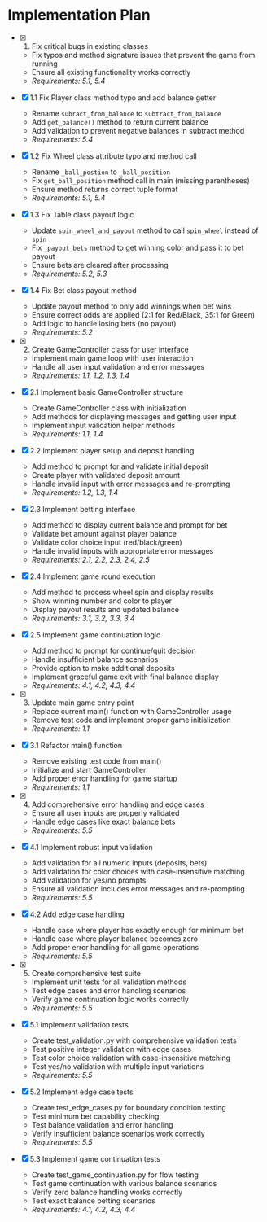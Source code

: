 # Implementation Plan

- [x] 1. Fix critical bugs in existing classes
  - Fix typos and method signature issues that prevent the game from running
  - Ensure all existing functionality works correctly
  - _Requirements: 5.1, 5.4_

- [x] 1.1 Fix Player class method typo and add balance getter
  - Rename `subract_from_balance` to `subtract_from_balance`
  - Add `get_balance()` method to return current balance
  - Add validation to prevent negative balances in subtract method
  - _Requirements: 5.4_

- [x] 1.2 Fix Wheel class attribute typo and method call
  - Rename `_ball_postion` to `_ball_position` 
  - Fix `get_ball_position` method call in main (missing parentheses)
  - Ensure method returns correct tuple format
  - _Requirements: 5.1, 5.4_

- [x] 1.3 Fix Table class payout logic
  - Update `spin_wheel_and_payout` method to call `spin_wheel` instead of `spin`
  - Fix `_payout_bets` method to get winning color and pass it to bet payout
  - Ensure bets are cleared after processing
  - _Requirements: 5.2, 5.3_

- [x] 1.4 Fix Bet class payout method
  - Update payout method to only add winnings when bet wins
  - Ensure correct odds are applied (2:1 for Red/Black, 35:1 for Green)
  - Add logic to handle losing bets (no payout)
  - _Requirements: 5.2_

- [x] 2. Create GameController class for user interface
  - Implement main game loop with user interaction
  - Handle all user input validation and error messages
  - _Requirements: 1.1, 1.2, 1.3, 1.4_

- [x] 2.1 Implement basic GameController structure
  - Create GameController class with initialization
  - Add methods for displaying messages and getting user input
  - Implement input validation helper methods
  - _Requirements: 1.1, 1.4_

- [x] 2.2 Implement player setup and deposit handling
  - Add method to prompt for and validate initial deposit
  - Create player with validated deposit amount
  - Handle invalid input with error messages and re-prompting
  - _Requirements: 1.2, 1.3, 1.4_

- [x] 2.3 Implement betting interface
  - Add method to display current balance and prompt for bet
  - Validate bet amount against player balance
  - Validate color choice input (red/black/green)
  - Handle invalid inputs with appropriate error messages
  - _Requirements: 2.1, 2.2, 2.3, 2.4, 2.5_

- [x] 2.4 Implement game round execution
  - Add method to process wheel spin and display results
  - Show winning number and color to player
  - Display payout results and updated balance
  - _Requirements: 3.1, 3.2, 3.3, 3.4_

- [x] 2.5 Implement game continuation logic
  - Add method to prompt for continue/quit decision
  - Handle insufficient balance scenarios
  - Provide option to make additional deposits
  - Implement graceful game exit with final balance display
  - _Requirements: 4.1, 4.2, 4.3, 4.4_

- [x] 3. Update main game entry point
  - Replace current main() function with GameController usage
  - Remove test code and implement proper game initialization
  - _Requirements: 1.1_

- [x] 3.1 Refactor main() function
  - Remove existing test code from main()
  - Initialize and start GameController
  - Add proper error handling for game startup
  - _Requirements: 1.1_

- [x] 4. Add comprehensive error handling and edge cases
  - Ensure all user inputs are properly validated
  - Handle edge cases like exact balance bets
  - _Requirements: 5.5_

- [x] 4.1 Implement robust input validation
  - Add validation for all numeric inputs (deposits, bets)
  - Add validation for color choices with case-insensitive matching
  - Add validation for yes/no prompts
  - Ensure all validation includes error messages and re-prompting
  - _Requirements: 5.5_

- [x] 4.2 Add edge case handling
  - Handle case where player has exactly enough for minimum bet
  - Handle case where player balance becomes zero
  - Add proper error handling for all game operations
  - _Requirements: 5.5_

- [x] 5. Create comprehensive test suite
  - Implement unit tests for all validation methods
  - Test edge cases and error handling scenarios
  - Verify game continuation logic works correctly
  - _Requirements: 5.5_

- [x] 5.1 Implement validation tests
  - Create test_validation.py with comprehensive validation tests
  - Test positive integer validation with edge cases
  - Test color choice validation with case-insensitive matching
  - Test yes/no validation with multiple input variations
  - _Requirements: 5.5_

- [x] 5.2 Implement edge case tests
  - Create test_edge_cases.py for boundary condition testing
  - Test minimum bet capability checking
  - Test balance validation and error handling
  - Verify insufficient balance scenarios work correctly
  - _Requirements: 5.5_

- [x] 5.3 Implement game continuation tests
  - Create test_game_continuation.py for flow testing
  - Test game continuation with various balance scenarios
  - Verify zero balance handling works correctly
  - Test exact balance betting scenarios
  - _Requirements: 4.1, 4.2, 4.3, 4.4_